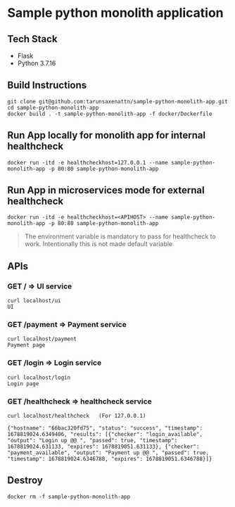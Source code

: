 # Sample python monolith application

## Tech Stack
- Flask
- Python 3.7.16

## Build Instructions

```
git clone git@github.com:tarunsaxenattn/sample-python-monolith-app.git
cd sample-python-monolith-app
docker build . -t sample-python-monolith-app -f docker/Dockerfile
```

## Run App locally for monolith app for internal healthcheck

```
docker run -itd -e healthcheckhost=127.0.0.1 --name sample-python-monolith-app -p 80:80 sample-python-monolith-app
```

## Run App in microservices mode for external healthcheck

```
docker run -itd -e healthcheckhost=<APIHOST> --name sample-python-monolith-app -p 80:80 sample-python-monolith-app
```

> The environment variable is mandatory to pass for healthcheck to work. Intentionally this is not made default variable


## APIs

### GET / => UI service
```
curl localhost/ui
UI
```

### GET /payment => Payment service
```
curl localhost/payment
Payment page
```

### GET /login => Login service
```
curl localhost/login
Login page
```

### GET /healthcheck => healthcheck service
```
curl localhost/healthcheck   (For 127.0.0.1)

{"hostname": "66bac320fd75", "status": "success", "timestamp": 1678819024.6349406, "results": [{"checker": "login_available", "output": "Login up @@ ", "passed": true, "timestamp": 1678819024.631133, "expires": 1678819051.631133}, {"checker": "payment_available", "output": "Payment up @@ ", "passed": true, "timestamp": 1678819024.6346788, "expires": 1678819051.6346788}]}
```

## Destroy
```
docker rm -f sample-python-monolith-app
```
